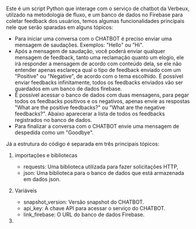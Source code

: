   Este é um script Python que interage com o serviço de chatbot da Verbeux, utilzado na metodologia de fluxo, e um banco de dados no Firebase para coletar feedback dos usuários, temos algumas funcionalidades principais nele que serão sparadas em alguns tópicos:
  - Para iniciar uma conversa com o CHATBOT é preciso enviar uma mensagem de saudações. Exemplos: "Hello" ou "Hi".
  - Após a mensagem de saudação, você poderá enviar qualquer mensagem de feedback, tanto uma reclamação quanto um elogio, ele irá responder a mensagem de acordo com conteúdo dela, se ele não entender apenas
    esclareça qual o tipo de feedback enviado com um "Positive" ou "Negative", de acordo com o tema escolhido. É possível enviar feedbacks infinitamente, todos os feedbacks enviados vão ser guardados em um 
    banco de dados firebase.
  - É possível acessar o banco de dados com duas mensagens, para pegar todos os feedbacks positivos e os negativos, apenas envie as respostas "What are the positive feedbacks?" ou "What are the negative     
    feedbacks?". Abaixo aparecerar a lista de todos os feedbacks registrados no banco de dados.
  - Para finalizar a conversa com o CHATBOT envie uma mensagem de despedida como um "Goodbye".

  Já a estrutura do código é separada em três principais tópicos:
  1. importações e bibliotecas
     - requests: Uma biblioteca utilizada para fazer solicitações HTTP,
     - json: Uma biblioteca para o banco de dados que está armazenada em dados json.

  2. Variáveis
     - snapshot_version: Versão snapshot do CHATBOT.
     - api_key: A chave API para acessar o serviço do CHATBOT.
     - link_firebase: O URL do banco de dados Firebase.
  3. 
